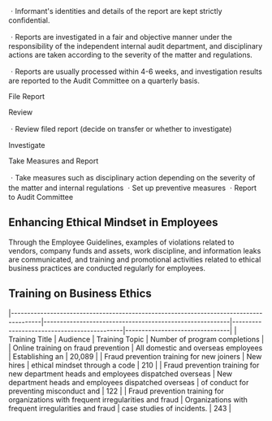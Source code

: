 ㆍInformant's identities and details of the report are kept strictly confidential.

ㆍReports are investigated in a fair and objective manner under the responsibility of the independent internal audit department, and disciplinary actions are taken according to the severity of the matter and regulations.

ㆍReports are usually processed within 4-6 weeks, and investigation results are reported to the Audit Committee on a quarterly basis.

File Report

Review

ㆍReview filed report (decide on transfer or whether to investigate)

Investigate

Take Measures and Report

ㆍTake measures such as disciplinary action depending on the severity of the matter and internal regulations ㆍSet up preventive measures ㆍReport to Audit Committee

## **Enhancing Ethical Mindset in Employees**

Through the Employee Guidelines, examples of violations related to vendors, company funds and assets, work discipline, and information leaks are communicated, and training and promotional activities related to ethical business practices are conducted regularly for employees.

## **Training on Business Ethics**

|---------------------------------------------------------------------------------------|---------------------------------------------------------|--------------------------------------------|--------------------------------|
| Training Title                                                                        | Audience                                                | Training Topic                             | Number of program  completions |
| Online training on fraud prevention                                                   | All domestic and overseas employees                     | Establishing an                            | 20,089                         |
| Fraud prevention training for new joiners                                             | New hires                                               | ethical mindset  through a code            | 210                            |
| Fraud prevention training for new department  heads and employees dispatched overseas | New department heads and  employees dispatched overseas | of conduct for  preventing  misconduct and | 122                            |
| Fraud prevention training for organizations  with frequent irregularities and fraud   | Organizations with frequent  irregularities and fraud   | case studies of  incidents.                | 243                            |